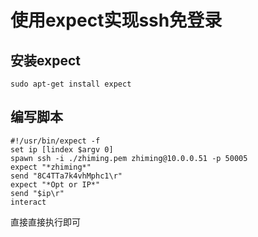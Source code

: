 # 使用expect实现ssh免登录
## 安装expect
```
sudo apt-get install expect
```

## 编写脚本
```
#!/usr/bin/expect -f
set ip [lindex $argv 0]
spawn ssh -i ./zhiming.pem zhiming@10.0.0.51 -p 50005
expect "*zhiming*"
send "8C4TTa7k4vhMphc1\r"
expect "*Opt or IP*"
send "$ip\r"
interact
```
直接直接执行即可